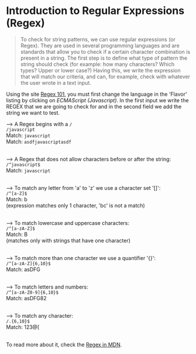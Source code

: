 # Introduction to Regular Expressions (Regex)

> To check for string patterns, we can use regular expressions (or Regex). They are used in several programming languages and are standards that allow you to check if a certain character combination is present in a string. The first step is to define what type of pattern the string should check (for example: how many characters? Which types? Upper or lower case?) Having this, we write the expression that will match our criteria, and can, for example, check with whatever the user wrote in a text input.

Using the site [Regex 101](https://regex101.com/), you must first change the language in the 'Flavor' listing by clicking on *ECMAScript (Javascript)*. In the first input we write the REGEX that we are going to check for and in the second field we add the string we want to test.


--> A Regex begins with a `/`  
`/javascript`  
Match: `javascript`  
Match: `asdfjavascriptasdf`  
  
  \
--> A Regex that does not allow characters before or after the string:  
`/^javascript$`  
Match: `javascript`  
  
  \
--> To match any letter from 'a' to 'z' we use a character set '[]':  
`/^[a-Z]$`  
Match: b  
(expression matches only 1 character, 'bc' is not a match)  
  
  \
--> To match lowercase and uppercase characters:  
`/^[a-zA-Z]$`  
Match: B  
(matches only with strings that have one character)  
  
  \
--> To match more than one character we use a quantifier '{}':  
`/^[a-zA-Z]{6,10}$`  
Match: asDFG  
  
  \
--> To match letters and numbers:  
`/^[a-zA-Z0-9]{6,10}$`  
Match: asDFG82  
  
  \
--> To match any character:  
`/.{6,10}$`  
Match: 123@[  
  
  \
To read more about it, check the [Regex in MDN](https://developer.mozilla.org/en-US/docs/Web/JavaScript/Guide/Regular_Expressions).
